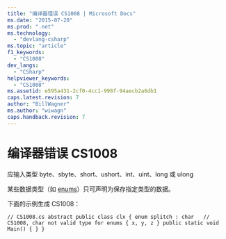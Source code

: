 ```yaml
---
title: "编译器错误 CS1008 | Microsoft Docs"
ms.date: "2015-07-20"
ms.prod: ".net"
ms.technology: 
  - "devlang-csharp"
ms.topic: "article"
f1_keywords: 
  - "CS1008"
dev_langs: 
  - "CSharp"
helpviewer_keywords: 
  - "CS1008"
ms.assetid: e595a431-2cf0-4cc1-998f-94aecb2a6db1
caps.latest.revision: 7
author: "BillWagner"
ms.author: "wiwagn"
caps.handback.revision: 7
---
```

# 编译器错误 CS1008
应输入类型 byte、sbyte、short、ushort、int、uint、long 或 ulong  
  
 某些数据类型（如 [enums](../../csharp/language-reference/keywords/enum.md)）只可声明为保存指定类型的数据。  
  
 下面的示例生成 CS1008：  
  
```  
// CS1008.cs abstract public class clx { enum splitch : char   // CS1008, char not valid type for enums { x, y, z } public static void Main() { } }  
```